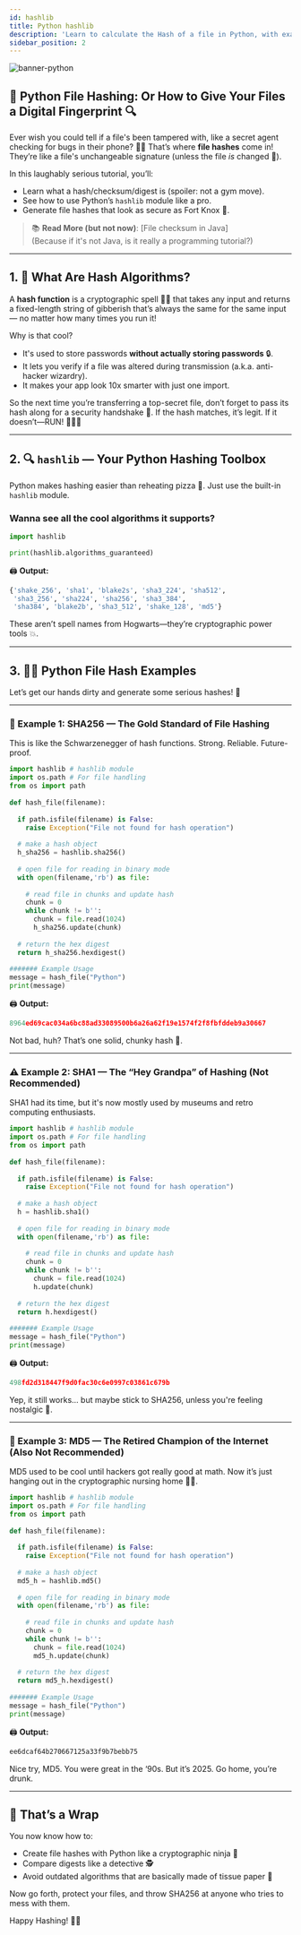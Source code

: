 ```yaml
---
id: hashlib
title: Python hashlib
description: 'Learn to calculate the Hash of a file in Python, with examples. It is also called the file checksum or digest.'
sidebar_position: 2
---
```

![banner-python](@site/static/img/kits/python/banner-python.png)

## 🧪 Python File Hashing: Or How to Give Your Files a Digital Fingerprint 🔍

Ever wish you could tell if a file's been tampered with, like a secret agent checking for bugs in their phone? 💼🔎 That’s where **file hashes** come in! They’re like a file's unchangeable signature (unless the file *is* changed 👀).

In this laughably serious tutorial, you’ll:

- Learn what a hash/checksum/digest is (spoiler: not a gym move).
- See how to use Python’s `hashlib` module like a pro.
- Generate file hashes that look as secure as Fort Knox 🔐.

> 📚 **Read More (but not now)**: [File checksum in Java]  
> (Because if it's not Java, is it really a programming tutorial?)

---

## 1. 🧠 What Are Hash Algorithms?

A **hash function** is a cryptographic spell 🧙‍♂️ that takes any input and returns a fixed-length string of gibberish that’s always the same for the same input — no matter how many times you run it!

Why is that cool?

- It's used to store passwords **without actually storing passwords** 🔒.
- It lets you verify if a file was altered during transmission (a.k.a. anti-hacker wizardry).
- It makes your app look 10x smarter with just one import.

So the next time you’re transferring a top-secret file, don’t forget to pass its hash along for a security handshake 🤝. If the hash matches, it’s legit. If it doesn’t—RUN! 🏃‍♀️💨

---

## 2. 🔍 `hashlib` — Your Python Hashing Toolbox

Python makes hashing easier than reheating pizza 🍕. Just use the built-in `hashlib` module.

### Wanna see all the cool algorithms it supports?

```python
import hashlib

print(hashlib.algorithms_guaranteed)
```

🖨️ **Output:**

```python
{'shake_256', 'sha1', 'blake2s', 'sha3_224', 'sha512', 
 'sha3_256', 'sha224', 'sha256', 'sha3_384', 
 'sha384', 'blake2b', 'sha3_512', 'shake_128', 'md5'}
```

These aren’t spell names from Hogwarts—they’re cryptographic power tools 💥.

---

## 3. 🧑‍💻 Python File Hash Examples

Let’s get our hands dirty and generate some serious hashes! 🔐

---

### 🥇 Example 1: SHA256 — The Gold Standard of File Hashing

This is like the Schwarzenegger of hash functions. Strong. Reliable. Future-proof.

```python
import hashlib # hashlib module
import os.path # For file handling
from os import path
 
def hash_file(filename):
 
  if path.isfile(filename) is False:
    raise Exception("File not found for hash operation") 
 
  # make a hash object
  h_sha256 = hashlib.sha256()
 
  # open file for reading in binary mode
  with open(filename,'rb') as file:
 
    # read file in chunks and update hash
    chunk = 0
    while chunk != b'':
      chunk = file.read(1024) 
      h_sha256.update(chunk)
 
  # return the hex digest
  return h_sha256.hexdigest()
 
####### Example Usage
message = hash_file("Python")
print(message)
```

🖨️ **Output:**

```python
8964ed69cac034a6bc88ad33089500b6a26a62f19e1574f2f8fbfddeb9a30667
```

Not bad, huh? That’s one solid, chunky hash 🧱.

---

### ⚠️ Example 2: SHA1 — The “Hey Grandpa” of Hashing (Not Recommended)

SHA1 had its time, but it's now mostly used by museums and retro computing enthusiasts.

```python
import hashlib # hashlib module
import os.path # For file handling
from os import path
 
def hash_file(filename):
 
  if path.isfile(filename) is False:
    raise Exception("File not found for hash operation") 
 
  # make a hash object
  h = hashlib.sha1()
 
  # open file for reading in binary mode
  with open(filename,'rb') as file:
 
    # read file in chunks and update hash
    chunk = 0
    while chunk != b'':
      chunk = file.read(1024) 
      h.update(chunk)
 
  # return the hex digest
  return h.hexdigest()
 
####### Example Usage
message = hash_file("Python")
print(message)
```

🖨️ **Output:**

```python
498fd2d318447f9d0fac30c6e0997c03861c679b
```

Yep, it still works… but maybe stick to SHA256, unless you're feeling nostalgic 🧓.

---

### 🚫 Example 3: MD5 — The Retired Champion of the Internet (Also Not Recommended)

MD5 used to be cool until hackers got really good at math. Now it’s just hanging out in the cryptographic nursing home 🧓📼.

```python
import hashlib # hashlib module
import os.path # For file handling
from os import path
 
def hash_file(filename):
 
  if path.isfile(filename) is False:
    raise Exception("File not found for hash operation") 
 
  # make a hash object
  md5_h = hashlib.md5()
 
  # open file for reading in binary mode
  with open(filename,'rb') as file:
 
    # read file in chunks and update hash
    chunk = 0
    while chunk != b'':
      chunk = file.read(1024) 
      md5_h.update(chunk)
 
  # return the hex digest
  return md5_h.hexdigest()
 
####### Example Usage
message = hash_file("Python")
print(message)
```

🖨️ **Output:**

```python
ee6dcaf64b270667125a33f9b7bebb75
```

Nice try, MD5. You were great in the ‘90s. But it’s 2025. Go home, you’re drunk.

---

## 🥳 That’s a Wrap

You now know how to:

- Create file hashes with Python like a cryptographic ninja 🥷
- Compare digests like a detective 🕵️
- Avoid outdated algorithms that are basically made of tissue paper 🧻

Now go forth, protect your files, and throw SHA256 at anyone who tries to mess with them.

Happy Hashing! 🔐🚀
